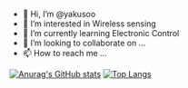 - 👋 Hi, I’m @yakusoo
- 👀 I’m interested in Wireless sensing
- 🌱 I’m currently learning Electronic Control
- 💞️ I’m looking to collaborate on ...
- 📫 How to reach me ...

[![Anurag's GitHub stats](https://github-readme-stats.vercel.app/api?username=yakusoo&count_private=true&show_icons=true)](https://github.com/anuraghazra/github-readme-stats)
[![Top Langs](https://github-readme-stats.vercel.app/api/top-langs/?username=yakusoo)](https://github.com/anuraghazra/github-readme-stats)
<!---
yakusoo/yakusoo is a ✨ special ✨ repository because its `README.md` (this file) appears on your GitHub profile.
You can click the Preview link to take a look at your changes.
--->
